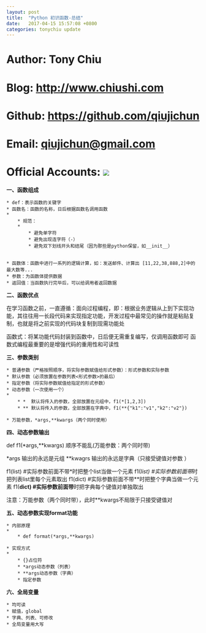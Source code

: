 ```yaml
---
layout: post
title:  "Python 初识函数-总结"
date:   2017-04-15 15:57:08 +0800
categories: tonychiu update
---
```


# Author: Tony Chiu
# Blog: http://www.chiushi.com
# Github: https://github.com/qiujichun
# Email: qiujichun@gmail.com
# Official Accounts: ![](http://i.imgur.com/ZwXXRpR.jpg)

**一、函数组成**

	* def：表示函数的关键字
	* 函数名：函数的名称，日后根据函数名调用函数
	* 
		* 规范：
		* 
			* 避免单字符
			* 避免出现连字符（-）
			* 避免双下划线开头和结尾（因为那些是python保留，如__init__）


	* 函数体：函数中进行一系列的逻辑计算，如：发送邮件、计算出 [11,22,38,888,2]中的最大数等...
	* 参数：为函数体提供数据
	* 返回值：当函数执行完毕后，可以给调用者返回数据


**二、函数优点**

在学习函数之前，一直遵循：面向过程编程，即：根据业务逻辑从上到下实现功能，其往往用一长段代码来实现指定功能，开发过程中最常见的操作就是粘贴复制，也就是将之前实现的代码块复制到现需功能处

函数式：将某功能代码封装到函数中，日后便无需重复编写，仅调用函数即可
函数式编程最重要的是增强代码的重用性和可读性

**三、参数类别**

	* 普通参数（严格按照顺序，将实际参数赋值给形式参数）：形式参数和实际参数
	* 默认参数（必须放置在参数列表<形式参数>的最后）
	* 指定参数（将实际参数赋值给指定的形式参数）
	* 动态参数（一次使用一个）
	* 
		* *  默认将传入的参数，全部放置在元组中，f1(*[1,2,3])
		* ** 默认将传入的参数，全部放置在字典中，f1(**{"k1":"v1","k2":"v2"})

	* 万能参数，*args,**kwargs（两个同时使用）


**四、动态参数输出**

def f1(*args,**kwargs)      顺序不能乱(万能参数：两个同时带)

*args                输出的永远是元组
**kwagrs             输出的永远是字典（只接受键值对参数 ）

f1(list)           #实际参数前面不带*时把整个list当做一个元素
f1(*list)          #实际参数前面带*时把列表list里每个元素取出
f1(dict)           #实际参数前面不带**时把整个字典当做一个元素
f1(**dict)         #实际参数前面带**时把字典每个键值对单独取出

注意：万能参数（两个同时带），此时**kwargs不局限于只接受键值对

**五、动态参数实现format功能**

	* 内部原理
	* 
		* def format(*args,**kwargs)

	* 实现方式
	* 
		* {}占位符
		* *args动态参数（列表）
		* **args动态参数（字典）
		* 指定参数



**六、全局变量**

	* 均可读
	* 赋值，global
	* 字典、列表、可修改
	* 全局变量用大写


